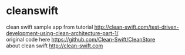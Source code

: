 # cleanswift
clean swift sample app from tutorial http://clean-swift.com/test-driven-development-using-clean-architecture-part-1/  
original code here https://github.com/Clean-Swift/CleanStore  
about clean swift http://clean-swift.com  
